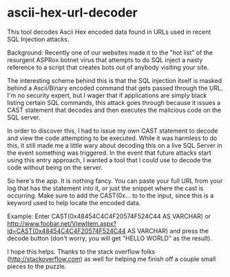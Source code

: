 ascii-hex-url-decoder
=====================

This tool decodes Ascii Hex encoded data found in URLs used in recent SQL Injection attacks.

Background: 
Recently one of our websites made it to the "hot list" of the resurgent ASPRox botnet virus that attempts to do SQL inject a nasty reference to a script that creates bots out of anybody visiting your site. 

The interesting scheme behind this is that the SQL injection itself is masked behind a Ascii/Binary encoded command that gets passed through the URL. I'm no security expert, but I wager that if applications are simply black listing certain SQL commands, this attack goes through because it issues a CAST statement that decodes and then executes the malicious code on the SQL server.

In order to discover this, I had to issue my own CAST statement to decode and view the code attempting to be executed. While it was harmless to do this, it still made me a little wary about decoding this on a live SQL Server in the event something was triggered. In the event that future attacks start using this entry approach, I wanted a tool that I could use to decode the code without being on the server.

So here's the app. It is nothing fancy. You can paste your full URL from your log that has the statement into it, or just the snippet where the cast is occurring. Make sure to add the CAST(0x... to to the input, since this is a keyword used to help locate the encoded data.

Example: Enter CAST(0x48454C4C4F20574F524C44 AS VARCHAR) or http://www.foobar.net/ViewItem.aspx?id=CAST(0x48454C4C4F20574F524C44 AS VARCHAR) and press the decode button (don't worry, you will get "HELLO WORLD" as the result).

I hope this helps. Thanks to the stack overflow folks (http://stackoverflow.com) as well for helping me finish off a couple small pieces to the puzzle.
